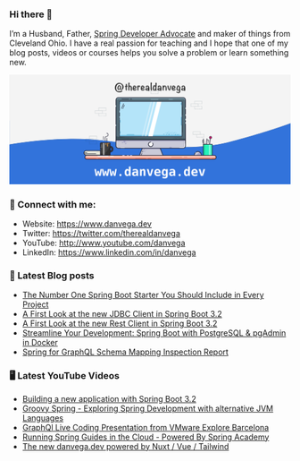 ### Hi there 👋

I’m a Husband, Father, [Spring Developer Advocate](https://tanzu.vmware.com/developer/advocates/) and maker of things from Cleveland Ohio. I have a real passion for teaching and I hope that one of my blog posts, videos or courses helps you solve a problem or learn something new.

![Profile Header](./github_profile_header.png)

### 🤝 Connect with me:

- Website: https://www.danvega.dev
- Twitter: https://twitter.com/therealdanvega
- YouTube: http://www.youtube.com/danvega
- LinkedIn: https://www.linkedin.com/in/danvega

### 📝 Latest Blog posts

<!-- BLOG-POST-LIST:START -->
- [The Number One Spring Boot Starter You Should Include in Every Project](/blog/2023/09/17/spring-boot-starter)
- [A First Look at the new JDBC Client in Spring Boot 3.2](/blog/2023/09/11/spring-jdbc-client)
- [A First Look at the new Rest Client in Spring Boot 3.2](/blog/2023/09/08/rest-client-first-look)
- [Streamline Your Development: Spring Boot with PostgreSQL &amp; pgAdmin in Docker](/blog/2023/07/17/pgadmin-docker-compose)
- [Spring for GraphQL Schema Mapping Inspection Report](/blog/2023/07/13/graphql-schema-mapping-inspection)
<!-- BLOG-POST-LIST:END -->

### 🖥 Latest YouTube Videos

<!-- YOUTUBE:START -->
- [Building a new application with Spring Boot 3.2](https://www.youtube.com/watch?v=w1Nzqm7MnZI)
- [Groovy Spring - Exploring Spring Development with alternative JVM Languages](https://www.youtube.com/watch?v=aPIGYUDEKsY)
- [GraphQl Live Coding Presentation from VMware Explore Barcelona](https://www.youtube.com/watch?v=1mRK3FeV76I)
- [Running Spring Guides in the Cloud - Powered By Spring Academy](https://www.youtube.com/watch?v=kSSStm6b0Zg)
- [The new danvega.dev powered by Nuxt / Vue / Tailwind](https://www.youtube.com/watch?v=0giBZlNqSLQ)
<!-- YOUTUBE:END -->
